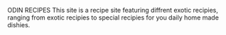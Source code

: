 ODIN RECIPES
This site is a recipe site featuring diffrent exotic recipies,
ranging from exotic recipies to special recipies for you daily home made dishies.
